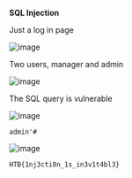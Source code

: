 **SQL Injection**

Just a log in page

![image](https://user-images.githubusercontent.com/87831546/144929106-3f659a79-ab10-4417-9c02-5322c0cef18e.png)

Two users, manager and admin

![image](https://user-images.githubusercontent.com/87831546/144929137-6c4adef2-2ae7-4297-84fe-1f387e675bc9.png)

The SQL query is vulnerable

![image](https://user-images.githubusercontent.com/87831546/144929159-ba39e652-728b-4fc0-b9d9-50ea32a4a039.png)

```
admin'#
```

![image](https://user-images.githubusercontent.com/87831546/144929188-5eb659ee-139f-420b-8b4f-4442200efe96.png)

```
HTB{1nj3cti0n_1s_in3v1t4bl3}
```
